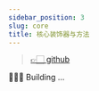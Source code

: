 ```yaml
---
sidebar_position: 3
slug: core
title: 核心装饰器与方法
---
```


> [👉🏻 github](https://github.com/vodyani/core)

👷🏻‍♂️ Building ...
